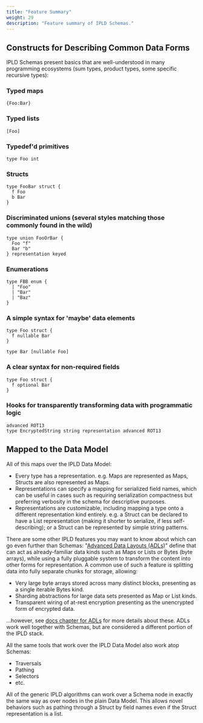 ```yaml
---
title: "Feature Summary"
weight: 29
description: "Feature summary of IPLD Schemas."
---
```


## Constructs for Describing Common Data Forms

IPLD Schemas present basics that are well-understood in many programming ecosystems (sum types, product types, some specific recursive types):

### Typed maps

```ipldsch
{Foo:Bar}
```

### Typed lists

```ipldsch
[Foo]
```

### Typedef'd primitives

```ipldsch
type Foo int
```

### Structs

```ipldsch
type FooBar struct {
  f Foo
  b Bar
}
```

### Discriminated unions (several styles matching those commonly found in the wild)

```ipldsch
type union FooOrBar {
  Foo "f"
  Bar "b"
} representation keyed
```

### Enumerations

```ipldsch
type FBB enum {
  | "Foo"
  | "Bar"
  | "Baz"
}
```

### A simple syntax for 'maybe' data elements

```ipldsch
type Foo struct {
  f nullable Bar
}

type Bar [nullable Foo]
```

### A clear syntax for non-required fields

```ipldsch
type Foo struct {
  f optional Bar
}
```

### Hooks for transparently transforming data with programmatic logic

```ipldsch
advanced ROT13
type EncryptedString string representation advanced ROT13
```

## Mapped to the Data Model

All of this maps over the IPLD Data Model:

- Every type has a representation. e.g. Maps are represented as Maps, Structs are also represented as Maps.
- Representations can specify a mapping for serialized field names, which can be useful in cases such as requiring serialization compactness but preferring verbosity in the schema for descriptive purposes.
- Representations are customizable, including mapping a type onto a different representation kind entirely. e.g. a Struct can be declared to have a List representation (making it shorter to serialize, if less self-describing); or a Struct can be represented by simple string patterns.

There are some other IPLD features you may want to know about which can go even further than Schemas:
"[Advanced Data Layouts (ADLs)](/docs/advanced-data-layouts/)" define that can act as already-familiar data kinds such as Maps or Lists or Bytes (byte arrays),
while using a fully pluggable system to transform the content into other forms for representation.
A common use of such a feature is splitting data into fully separate chunks for storage, allowing:

- Very large byte arrays stored across many distinct blocks, presenting as a single iterable Bytes kind.
- Sharding abstractions for large data sets presented as Map or List kinds.
- Transparent wiring of at-rest encryption presenting as the unencrypted form of encrypted data.

...however, see [docs chapter for ADLs](/docs/advanced-data-layouts/) for more details about these.
ADLs work well together with Schemas, but are considered a different portion of the IPLD stack.

All the same tools that work over the IPLD Data Model also work atop Schemas:

- Traversals
- Pathing
- Selectors
- etc.

All of the generic IPLD algorithms can work over a Schema node in exactly the same way as over nodes in the plain Data Model.
This allows novel behaviors such as pathing through a Struct by field names even if the Struct representation is a list.
